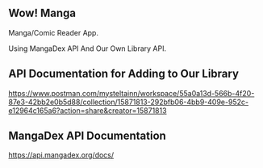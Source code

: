 ## Wow! Manga
Manga/Comic Reader App.

Using MangaDex API And Our Own Library API.

## API Documentation for Adding to Our Library
https://www.postman.com/mysteltainn/workspace/55a0a13d-566b-4f20-87e3-42bb2e0b5d88/collection/15871813-292bfb06-4bb9-409e-952c-e12964c165a6?action=share&creator=15871813

## MangaDex API Documentation
https://api.mangadex.org/docs/
